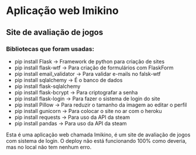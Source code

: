 ﻿# Aplicação web Imikino
## Site de avaliação de jogos

### Bibliotecas que foram usadas:

* pip install Flask -> Framework de python para criação de sites
* pip install flask-wtf -> Para criação de formulários com FlaskForm
* pip install email_validator -> Para validar e-mails no falsk-wtf
* pip install sqlalchemy -> É o banco de dados
* pip install flask-sqlalchemy
* pip install flask-bcrypt -> Para criptografar a senha
* pip install flask-login -> Para fazer o sistema de login do site
* pip install Pillow -> Para reduzir o tamanho da imagem ao editar o perfil
* pip install gunicorn -> Para colocar o site no ar com o heroku
* pip install requests -> Para uso da API da steam
* pip install pandas -> Para uso da API da steam

Esta é uma aplicação web chamada Imikino, é um site de avaliação de jogos com sistema de login.
O deploy não está funcionando 100% como deveria, mas no local não tem nenhum erro.
